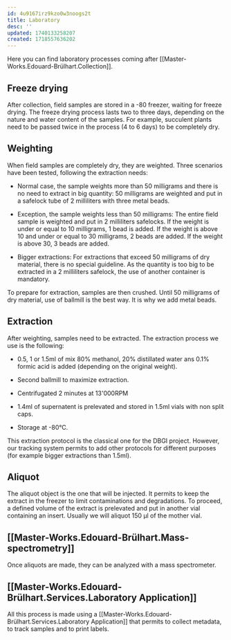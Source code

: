 ```yaml
---
id: 4u9167irz9kzo0w3noogs2t
title: Laboratory
desc: ''
updated: 1740133258207
created: 1718557636202
---
```

Here you can find laboratory processes coming after [[Master-Works.Edouard-Brülhart.Collection]].

## Freeze drying

After collection, field samples are stored in a -80 freezer, waiting for freeze drying. The freeze drying process lasts two to three days, depending on the nature and water content of the samples. For example, succulent plants need to be passed twice in the process (4 to 6 days) to be completely dry.

## Weighting

When field samples are completely dry, they are weighted. Three scenarios have been tested, following the extraction needs:

- Normal case, the sample weights more than 50 milligrams and there is no need to extract in big quantity: 50 milligrams are weighted and put in a safelock tube of 2 milliliters with three metal beads.

- Exception, the sample weights less than 50 milligrams: The entire field sample is weighted and put in 2 milliliters safelocks. If the weight is under or equal to 10 milligrams, 1 bead is added. If the weight is above 10 and under or equal to 30 milligrams, 2 beads are added. If the weight is above 30, 3 beads are added. 

- Bigger extractions: For extractions that exceed 50 milligrams of dry material, there is no special guideline. As the quantity is too big to be extracted in a 2 milliliters safelock, the use of another container is mandatory.

To prepare for extraction, samples are then crushed. Until 50 milligrams of dry material, use of ballmill is the best way. It is why we add metal beads.

## Extraction

After weighting, samples need to be extracted. The extraction process we use is the following:

- 0.5, 1 or 1.5ml of mix 80% methanol, 20% distillated water ans 0.1% formic acid is added (depending on the original weight).

- Second ballmill to maximize extraction.

- Centrifugated 2 minutes at 13'000RPM

- 1.4ml of supernatent is prelevated and stored in 1.5ml vials with non split caps.

- Storage at -80°C.

This extraction protocol is the classical one for the DBGI project. However, our tracking system permits to add other protocols for different purposes (for example bigger extractions than 1.5ml).

## Aliquot

The aliquot object is the one that will be injected.  It permits to keep the extract in the freezer to limit contaminations and degradations. To proceed, a defined volume of the extract is prelevated and put in another vial containing an insert. Usually we will aliquot 150 µl of the mother vial.

## [[Master-Works.Edouard-Brülhart.Mass-spectrometry]]

Once aliquots are made, they can be analyzed with a mass spectrometer.


## [[Master-Works.Edouard-Brülhart.Services.Laboratory Application]]

All this process is made using a [[Master-Works.Edouard-Brülhart.Services.Laboratory Application]] that permits to collect metadata, to track samples and to print labels.

